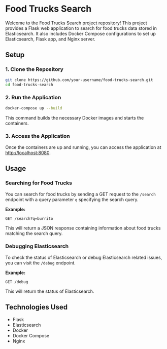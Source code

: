 # Food Trucks Search

Welcome to the Food Trucks Search project repository! This project provides a Flask web application to search for food trucks data stored in Elasticsearch. It also includes Docker Compose configurations to set up Elasticsearch, Flask app, and Nginx server.

## Setup

### 1. Clone the Repository

```bash
git clone https://github.com/your-username/food-trucks-search.git
cd food-trucks-search
```

### 2. Run the Application

```bash
docker-compose up --build
```

This command builds the necessary Docker images and starts the containers.

### 3. Access the Application

Once the containers are up and running, you can access the application at [http://localhost:8080](http://localhost:8080).

## Usage

### Searching for Food Trucks

You can search for food trucks by sending a GET request to the `/search` endpoint with a query parameter `q` specifying the search query.

**Example:**

```
GET /search?q=burrito
```

This will return a JSON response containing information about food trucks matching the search query.

### Debugging Elasticsearch

To check the status of Elasticsearch or debug Elasticsearch related issues, you can visit the `/debug` endpoint.

**Example:**

```
GET /debug
```

This will return the status of Elasticsearch.

## Technologies Used

- Flask
- Elasticsearch
- Docker
- Docker Compose
- Nginx